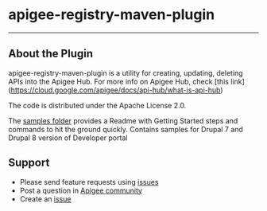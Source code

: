 # apigee-registry-maven-plugin

----------------
About the Plugin
----------------

apigee-registry-maven-plugin is a utility for creating, updating, deleting APIs into the Apigee Hub. For more info on Apigee Hub, check [this link] (https://cloud.google.com/apigee/docs/api-hub/what-is-api-hub)

The code is distributed under the Apache License 2.0.


The [samples folder](https://github.com/apigee/apigee-registry-maven-plugin/tree/main/samples) provides a Readme with Getting Started steps and commands to hit the ground quickly. Contains samples for Drupal 7 and Drupal 8 version of Developer portal


## Support
* Please send feature requests using [issues](https://github.com/apigee/apigee-registry-maven-plugin/issues)
* Post a question in [Apigee community](https://community.apigee.com/index.html)
* Create an [issue](https://github.com/apigee/apigee-registry-maven-plugin/issues/new)

